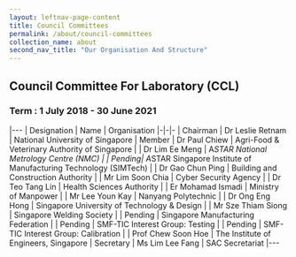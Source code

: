 ```yaml
---
layout: leftnav-page-content
title: Council Committees
permalink: /about/council-committees
collection_name: about
second_nav_title: "Our Organisation And Structure"
---
```


## Council Committee For Laboratory (CCL)
### Term : 1 July 2018 - 30 June 2021
|---
| Designation | Name | Organisation
|-|-|-
| Chairman | Dr Leslie Retnam | National University of Singapore
| Member | Dr Paul Chiew | Agri-Food & Veterinary Authority of Singapore
| | Dr Lim Ee Meng | A*STAR National Metrology Centre (NMC)
| | Pending| A*STAR Singapore Institute of Manufacturing Technology (SIMTech)
| | Dr Gao Chun Ping | Building and Construction Authority
| | Mr Lim Soon Chia | Cyber Security Agency
| | Dr Teo Tang Lin | Health Sciences Authority
| | Er Mohamad Ismadi | Ministry of Manpower
| | Mr Lee Youn Kay | Nanyang Polytechnic
| | Dr Ong Eng Hong | Singapore University of Technology & Design
| | Mr Sze Thiam Siong | Singapore Welding Society 
| | Pending | Singapore Manufacturing Federation
| | Pending | SMF-TIC Interest Group: Testing
| | Pending | SMF-TIC Interest Group: Calibration
| | Prof Chew Soon Hoe | The Institute of Engineers, Singapore 
| Secretary | Ms Lim Lee Fang | SAC Secretariat
|---
